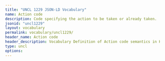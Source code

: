 ```yaml
---
title: "UNCL 1229 JSON-LD Vocabulary"
name: Action code
description: Code specifying the action to be taken or already taken.
jsonid: "uncl1229"
layout: vocabulary
permalink: vocabulary/uncl1229/
header_name: Action code
header_description: Vocabulary Definition of Action code semantics in HTML format. JSON-LD format is available at [uncl1229.jsonld](https://edi3.org/vocabulary/uncl1229.jsonld)
type: uncl
options:
---
```

